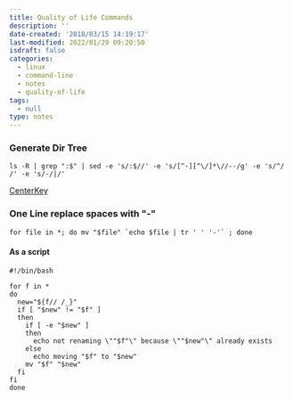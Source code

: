 ```yaml
---
title: Quality of Life Commands
description: ''
date-created: '2018/03/15 14:19:17'
last-modified: 2022/01/29 09:20:50
isdraft: false
categories:
  - linux
  - command-line
  - notes
  - quality-of-life
tags:
  - null
type: notes
---
```


### Generate Dir Tree

```shell
ls -R | grep ":$" | sed -e 's/:$//' -e 's/[^-][^\/]*\//--/g' -e 's/^/   /' -e 's/-/|/'
```

[CenterKey](https://centerkey.com/tree/)

### One Line replace spaces with "-"

```shell
for file in *; do mv "$file" `echo $file | tr ' ' '-'` ; done
```

#### As a script

```shell
#!/bin/bash

for f in *
do
  new="${f// /_}"
  if [ "$new" != "$f" ]
  then
    if [ -e "$new" ]
    then
      echo not renaming \""$f"\" because \""$new"\" already exists
    else
      echo moving "$f" to "$new"
    mv "$f" "$new"
  fi
fi
done
```
